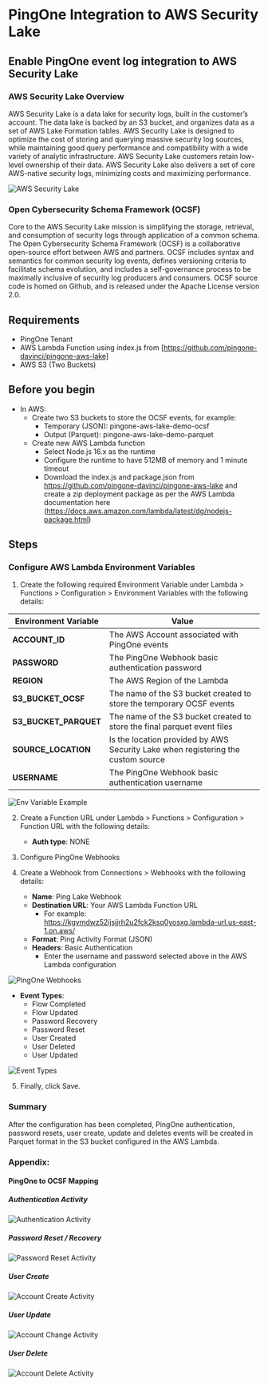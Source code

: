 # PingOne Integration to AWS Security Lake

## Enable PingOne event log integration to AWS Security Lake

### AWS Security Lake Overview
AWS Security Lake is a data lake for security logs, built in the customer’s account. The data lake is backed by an S3 bucket, and organizes data as a set of AWS Lake Formation tables. AWS Security Lake is designed to optimize the cost of storing and querying massive security log sources, while maintaining good query performance and compatibility with a wide variety of analytic infrastructure. AWS Security Lake
customers retain low-level ownership of their data. AWS Security Lake also delivers a set of core AWS-native security logs, minimizing costs and maximizing performance.

![AWS Security Lake](images/2022-security-lake-1.jpeg)

### Open Cybersecurity Schema Framework (OCSF)
Core to the AWS Security Lake mission is simplifying the storage, retrieval, and consumption of security logs through application of a common schema. The Open Cybersecurity Schema Framework (OCSF) is a collaborative open-source effort between AWS and partners. OCSF includes syntax and semantics for common security log events, defines versioning criteria to facilitate schema evolution, and includes a self-governance process to be maximally inclusive of security log producers and consumers. OCSF source code is homed on Github, and is released under the Apache License version 2.0.

## Requirements
* PingOne Tenant
* AWS Lambda Function using index.js from [https://github.com/pingone-davinci/pingone-aws-lake]
* AWS S3 (Two Buckets) 

## Before you begin
* In AWS:
  * Create two S3 buckets to store the OCSF events, for example:
    * Temporary (JSON): pingone-aws-lake-demo-ocsf
    * Output (Parquet): pingone-aws-lake-demo-parquet
  * Create new AWS Lambda function
    * Select Node.js 16.x as the runtime
    * Configure the runtime to have 512MB of memory and 1 minute timeout
    * Download the index.js and package.json from https://github.com/pingone-davinci/pingone-aws-lake and create a zip deployment package as per the AWS Lambda documentation here (https://docs.aws.amazon.com/lambda/latest/dg/nodejs-package.html)


## Steps

### Configure AWS Lambda Environment Variables

1. Create the following required Environment Variable under Lambda > Functions > Configuration > Environment Variables with the following details:

| Environment Variable | Value |
| ----------- | ----------- |
| **ACCOUNT_ID**      | The AWS Account associated with PingOne events       |
| **PASSWORD**   | The PingOne Webhook basic authentication password        |
| **REGION**   |  The AWS Region of the Lambda   |
| **S3_BUCKET_OCSF**   |  The name of the S3 bucket created to store the temporary OCSF events      |
| **S3_BUCKET_PARQUET**   | The name of the S3 bucket created to store the final parquet event files        |
| **SOURCE_LOCATION**   | Is the location provided by AWS Security Lake when registering the custom source       |
| **USERNAME**   | The PingOne Webhook basic authentication username        |

![Env Variable Example](images/image8.png)

2. Create a Function URL under Lambda > Functions > Configuration > Function URL with the following details:
    - **Auth type**: NONE

3. Configure PingOne Webhooks

4. Create a Webhook from Connections > Webhooks with the following details: 
    - **Name**: Ping Lake Webhook
    - **Destination URL**: Your AWS Lambda Function URL
       - For example: https://kgymdwz52ijsjjrh2u2fck2ksq0yosxg.lambda-url.us-east-1.on.aws/
    - **Format**: Ping Activity Format (JSON)
    - **Headers**: Basic Authentication 
       - Enter the username and password selected above in the AWS Lambda configuration

![PingOne Webhooks](images/image2.png)

   - **Event Types**: 
      - Flow Completed
      - Flow Updated
      - Password Recovery
      - Password Reset
      - User Created
      - User Deleted
      - User Updated

![Event Types](images/image1.png)

5. Finally, click Save. 


### Summary

After the configuration has been completed, PingOne authentication, password resets, user create, update and deletes events will be created in Parquet format in the S3 bucket configured in the AWS Lambda.  


### Appendix:

#### PingOne to OCSF Mapping

##### Authentication Activity

![Authentication Activity](images/image9.png)

##### Password Reset / Recovery

![Password Reset Activity](images/image6.png)


##### User Create

![Account Create Activity](images/image5.png)


##### User Update

![Account Change Activity](images/image3.png)



##### User Delete

![Account Delete Activity](images/image7.png)
